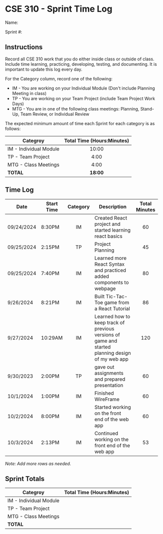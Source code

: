 # CSE 310 - Sprint Time Log

Name:

Sprint #:

## Instructions

Record all CSE 310 work that you do either inside class or outside of class.  Include time learning, practicing, developing, testing, and documenting.  It is important to update this log every day.

For the Category column, record one of the following:
* IM - You are working on your Individual Module (Don't include Planning Meeting in class)
* TP - You are working on your Team Project (include Team Project Work Days)
* MTG - You are in one of the following class meetings: Planning, Stand-Up, Team Review, or Individual Review

The expected minimum amount of time each Sprint for each category is as follows:

|Categroy                       |Total Time (Hours:Minutes)|
|-------------------------------|:------------------------:|
|IM - Individual Module         |          10:00           |
|TP - Team Project              |           4:00           |
|MTG - Class Meetings           |           4:00           |
|**TOTAL**                      |        **18:00**         |

## Time Log

|Date      |Start Time|Category|Description                                 |Total Minutes|
|----------|----------|:------:|--------------------------------------------|:-----------:|
|09/24/2024          |  8:30PM        |    IM   |  Created React project and started learning react basics      |    60     |
|09/25/2024          |  2:15PM        |    TP   |  Project Planning                                             |    45     |
|09/25/2024          |  7:40PM        |    IM   |  Learned more React Syntax and practiced added components to webpage        |    80     |
|9/26/2024           |  8:21PM        |    IM   |  Built Tic-Tac-Toe game from a React Tutorial               |    86     |
|9/27/2024           |  10:29AM       |    IM   |  Learned how to keep track of previous versions of game and started planning design of my web app |    120    |
|9/30/2023          | 2:00PM         |   TP     |  gave out assignments and prepared presentation               |      60       |
|10/1/2024          |  1:00PM        |   IM     |  Finished WireFrame                                           |      60       |
|10/2/2024          |  8:00PM        |   IM     |  Started working on the front end of the web app              |      60      |
|10/3/2024          |  2:13PM        |   IM     |  Continued working on the front end of the web app            |      53      |

_Note: Add more rows as needed._

## Sprint Totals

|Categroy                       |Total Time (Hours:Minutes)|
|-------------------------------|:------------------------:|
|IM - Individual Module         |                          |
|TP - Team Project              |                          |
|MTG - Class Meetings           |                          |
|**TOTAL**                      |                          |